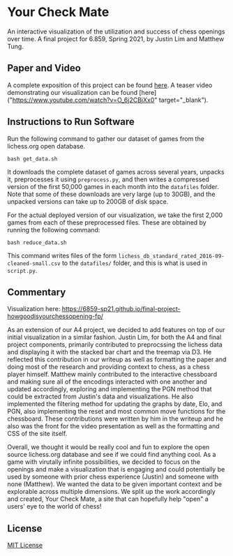 # Your Check Mate

An interactive visualization of the utilization and success of chess openings over time. A final project for 6.859, Spring 2021, by Justin Lim and Matthew Tung.

## Paper and Video

A complete exposition of this project can be found [here](FinalPaper.pdf). A teaser video demonstrating our visualization can be found [here]("https://www.youtube.com/watch?v=O_6j2CBjXx0" target="_blank").

## Instructions to Run Software

Run the following command to gather our dataset of games from the lichess.org open database. 
```
bash get_data.sh
```
It downloads the complete dataset of games across several years, unpacks it, preprocesses it using `preprocess.py`, and then writes a compressed version of the first 50,000 games in each month into the `datafiles` folder. Note that some of these downloads are very large (up to 30GB), and the unpacked versions can take up to 200GB of disk space. 

For the actual deployed version of our visualization, we take the first 2,000 games from each of these preprocessed files. These are obtained by running the following command:
```
bash reduce_data.sh
```
This command writes files of the form `lichess_db_standard_rated_2016-09-cleaned-small.csv` to the `datafiles/` folder, and this is what is used in `script.py`.

## Commentary

Visualization here: https://6859-sp21.github.io/final-project-howgoodisyourchessopening-fp/

As an extension of our A4 project, we decided to add features on top of our initial visualization in a similar fashion. Justin Lim, for both the A4 and final project components, primarily contributed to preprocssing the lichess data and displaying it with the stacked bar chart and the treemap via D3. He reflected this contribution in our writeup as well as formatting the paper and doing most of the research and providing context to chess, as a chess player himself. Matthew mainly contributed to the interactive chessboard and making sure all of the encodings interacted with one another and updated accordingly, exploring and implementing the PGN method that could be extracted from Justin's data and visualizations. He also implemented the filtering method for updating the graphs by date, Elo, and PGN, also implementing the reset and most common move functions for the chessboard. These contributions were written by him in the writeup and he also was the front for the video presentation as well as the formatting and CSS of the site itself.

Overall, we thought it would be really cool and fun to explore the open source lichess.org database and see if we could find anything cool. As a game with virutally infinite possibilities, we decided to focus on the openings and make a visualization that is engaging and could potentially be used by someone with prior chess experience (Justin) and someone with none (Matthew). We wanted the data to be given important context and be explorable across multiple dimensions. We split up the work accordingly and created, Your Check Mate, a site that can hopefully help "open" a users' eye to the world of chess!

<!--
For our interactive visualization, we wanted to explore the open source lichess.org database, which keeps data of all of its games. The main thing we wanted to explore were chess openings. Chess is an extremely complex and expanding game, whereas after several moves, virtually every game is unique, so we decided to focus on the opening and see if there were any trends or interesting observations that could be seen about different opening moves and their success rate across chess rating (a metric of Elo used by lichess). Using a sample from the most recent games from lichess, we were able to create such a visualization. -->
<!--
Being an interactive visualization, we thought it would be super interesting and engaging to the user if they could actually see the board and play through a game of chess, so we spent part of our time integrating JS libraries to create a chess board. Matthew spent about 3 hours exploring chessboard.js and chess.js and integrating it into the site, whereas one could play through a game of chess and create a PGN, or Portable Game Notation, which is a standard way to record the series of moves made. This PGN then gets sent to our actual visualization to filter by, as the dataset of games has the PGN for the entire game. This way the user could make moves on the board and see info about their opening/move-set in real time, as the PGN for graph updates with every move! Another feature that we thought would be important and improve the user experience would be to add buttons that make moves for you. One is a reset button that would reset the board and the PGN that gets sent to the graph. The other is one that will play the next most common move based off of the dataset. It looks through the set or subset of the data being used by the graph and looks at each PGN, parsing and finding the next move in order to find the next most common move so that, when the button is pressed, it will automatically play that move, updating the board and subsequently, the graph. Matthew also added a status string on top of the board to help guide the user in what they can do, such as prompting them to make a move or informing them when there’s no common move or no games that have the given opening. These additional features (along with some styling) took an additional 2 or so hours for Matthew. Overall, we wanted the users to be able to effectively visualize and have fun with our chess-based visualization, so our main way of user-interaction was through a chess board itself, along with some additional data that could hopefully help them learn how to use it and indicate what was happening every time they made a move!-->
<!--
We chose a stacked bar chart to show the success rate of each opening, because both wins and draws are significant outcomes for the chess player. In fact, most chess games at the highest levels end in a draw. In the bar chart, we represent wins in green and draws in blue, which have positive and neutral connotations, respectively. To show how the win/draw rates change as the player makes a move, we animate the graph with transitions to show the direction of change in the win and draw rates. This way, the user can easily see whether a particular move they make results in a better or worse outcome across ratings. We also chose to bin the data points by rating in increments of 100, as we thought that it would be a sufficient interval to separate the data by rating without cluttering up the visualization. Although the bar chart shows percentages, as we care more about the rate of success, the actual number of games in each bin is still relevant, so we surface this information to the user in the form of a tooltip. When users hover over a stacked bar, the tooltip displays the total number of games represented, as well as the exact win and draw rates. We also put the raw number of games, along with its proportion of total games that the current graph represents on the bottom of the graph at all times. This way, we can still focus on the win rate but also inform the user if the moveset is common or not, allowing them to look at the graph with a more analytical eye and encourage them to use the tooltips. Justin implemented the animated stacked bar chart in about 3 hours. Based on peer feedback, we realized that the win/draw rates for the black pieces are also of interest. Thus, Justin added a drop-down selection embedded in the title of the bar chart, allowing the user to explore the win and draw rates from both player perspectives. We also realized that the Elo rating system was unintuitive for people unfamiliar with chess, so we added “Amateur” and “Expert” directional markings on the x-axis to inform users that higher ratings correspond to higher skill. These additional features took Justin about 1 hour.-->
<!--
The chessboard and graph components were made in parallel, which is why we designed them to only need a simple input/output. The PGN being a widely used notation in the chess board and being readily usable in the library and dataset made it the obvious choice. The chessboard outputs a PGN based off the user input, which then gets sent to a function that filters the dataset to every game with a PGN that starts with the said PGN, then calculates the most common move and everything needed for the graph, which it then creates via D3. This way integration was easy and we could style and increment on top of it with relative ease.-->
<!--
Given a sequence of opening moves, our visualization looks through the data to identify games matching that opening. Because the complete dataset of chess games from February 2021 has size 24.4GB, we had to reduce it for efficiency, preferably under 100MB to host it in the same Github repository. Justin spent 1 hour on a Python script to parse the first 1,000,000 games, keeping information on each player’s rating, the result, and the sequence of moves played. We used regular expressions to filter out irrelevant information, such as clock status and move evaluations. If we are able to continue this as a final project we would like to be able to work with more of the data. For the sake of efficiency, we only used a small fraction, but if it were to become a more significant project we would want to work with more. We would also like to add more features like allowing the user to input their own rating to see the most common move for their rating, making the experience more personal, and providing more metadata about the moves that they are making, such as explaining if it is part of a specific opening.-->



## License

[MIT License](LICENSE.md)

[jQuery]:https://jquery.com/
[chessboardjs.com]:http://chessboardjs.com
[chess.js]:https://github.com/jhlywa/chess.js
